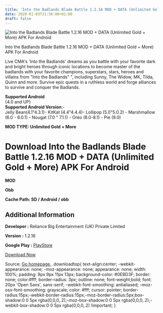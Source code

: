 ```yaml
---
title: 'Into the Badlands Blade Battle 1.2.16 MOD + DATA (Unlimited Gold + More) APK For Android'
date: 2020-01-03T21:56:00+01:00
draft: false
---
```


![Into the Badlands Blade Battle 1.2.16 MOD + DATA (Unlimited Gold + More) APK For Android](https://i0.wp.com/apkhome.net/wp-content/uploads/2020/01/Into-the-Badlands-Blade-Battle-1.2.16-MOD-DATA-Unlimited-Gold-More.png "Into the Badlands Blade Battle 1.2.16 MOD + DATA (Unlimited Gold + More) APK For Android")

  

Into the Badlands Blade Battle 1.2.16 MOD + DATA (Unlimited Gold + More) APK For Android

Live CMA's 'Into the Badlands' dreams as you battle with your favorite dark and bright heroes through iconic locations to become master of the badlands with your favorite champions, superstars, stars, heroes and villains from "Into the Badlands" ", including Sunny, The Widow, MK, Tilda, Quinn and more. Survive epic quests in a ruthless world and forge alliances to survive and conquer the Badlands.

**Supported Android**  
{4.0 and UP}  
**Supported Android Version**:-  
Jelly Bean(4.1"4.3.1)- KitKat (4.4"4.4.4)- Lollipop (5.0"5.0.2) - Marshmallow (6.0 - 6.0.1) - Nougat (7.0 " 7.1.1) - Oreo (8.0-8.1) - Pie (9.0)

**MOD TYPE: Unlimited Gold + More**

Download Into the Badlands Blade Battle 1.2.16 MOD + DATA (Unlimited Gold + More) APK For Android
=================================================================================================

**MOD**

**Obb**

**Cache Path: SD / Android / obb**

Additional Information
----------------------

**Developer :** Reliance Big Entertainment (UK) Private Limited

**Version :** 1.2.16

**Google Play :** [PlayStore](https://play.google.com/store/apps/details?id=com.reliancegames.itb)

  

[Download Now](https://store4app.co/post/into-the-badlands-blade-battle-1-2-16-mod-data-unlimited-gold-more-apk-for-android_1578077508)

  
Source: [Go homepage.](https://store4app.co/post/into-the-badlands-blade-battle-1-2-16-mod-data-unlimited-gold-more-apk-for-android_1578077508) .downloadtop{ text-align:center; -webkit-appearance: none; -moz-appearance: none; appearance: none; width: 100%; padding: 9px 9px 11px 13px; background-color: #0EBD3F; border: none; color:#fff; border-radius: 3px; outline: none; font-weight;bold; font: 20px 'Open Sans', sans-serif; -webkit-font-smoothing: antialiased; -moz-osx-font-smoothing: grayscale; color: #fff; cursor: pointer; border-radius:15px;-webkit-border-radius:15px;-moz-border-radius:5px;box-shadow:0 0 5px rgba(0,0,0,.2);-moz-box-shadow:0 0 5px rgba(0,0,0,.2);-webkit-box-shadow:0 0 5px rgba(0,0,0,.2) !important; }